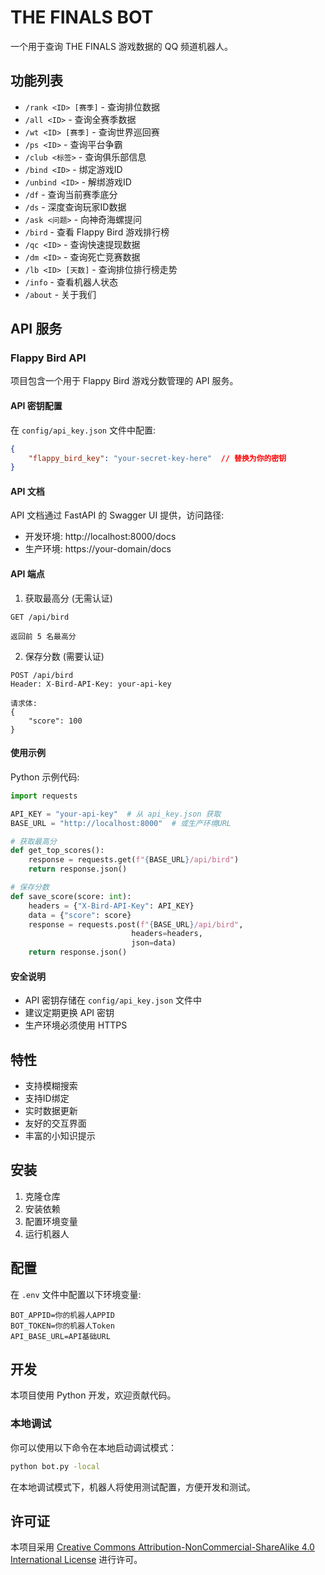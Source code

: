# THE FINALS BOT

一个用于查询 THE FINALS 游戏数据的 QQ 频道机器人。

## 功能列表

- `/rank <ID> [赛季]` - 查询排位数据
- `/all <ID>` - 查询全赛季数据
- `/wt <ID> [赛季]` - 查询世界巡回赛
- `/ps <ID>` - 查询平台争霸
- `/club <标签>` - 查询俱乐部信息
- `/bind <ID>` - 绑定游戏ID
- `/unbind <ID>` - 解绑游戏ID
- `/df` - 查询当前赛季底分
- `/ds` - 深度查询玩家ID数据
- `/ask <问题>` - 向神奇海螺提问
- `/bird` - 查看 Flappy Bird 游戏排行榜
- `/qc <ID>` - 查询快速提现数据
- `/dm <ID>` - 查询死亡竞赛数据
- `/lb <ID> [天数]` - 查询排位排行榜走势
- `/info` - 查看机器人状态
- `/about` - 关于我们

## API 服务

### Flappy Bird API

项目包含一个用于 Flappy Bird 游戏分数管理的 API 服务。

#### API 密钥配置

在 `config/api_key.json` 文件中配置:

```json
{
    "flappy_bird_key": "your-secret-key-here"  // 替换为你的密钥
}
```

#### API 文档

API 文档通过 FastAPI 的 Swagger UI 提供，访问路径:
- 开发环境: http://localhost:8000/docs
- 生产环境: https://your-domain/docs

#### API 端点

1. 获取最高分 (无需认证)
```http
GET /api/bird

返回前 5 名最高分
```

2. 保存分数 (需要认证)
```http
POST /api/bird
Header: X-Bird-API-Key: your-api-key

请求体:
{
    "score": 100
}
```

#### 使用示例

Python 示例代码:
```python
import requests

API_KEY = "your-api-key"  # 从 api_key.json 获取
BASE_URL = "http://localhost:8000"  # 或生产环境URL

# 获取最高分
def get_top_scores():
    response = requests.get(f"{BASE_URL}/api/bird")
    return response.json()

# 保存分数
def save_score(score: int):
    headers = {"X-Bird-API-Key": API_KEY}
    data = {"score": score}
    response = requests.post(f"{BASE_URL}/api/bird", 
                           headers=headers, 
                           json=data)
    return response.json()
```

#### 安全说明

- API 密钥存储在 `config/api_key.json` 文件中
- 建议定期更换 API 密钥
- 生产环境必须使用 HTTPS

## 特性

- 支持模糊搜索
- 支持ID绑定
- 实时数据更新
- 友好的交互界面
- 丰富的小知识提示

## 安装

1. 克隆仓库
2. 安装依赖
3. 配置环境变量
4. 运行机器人

## 配置

在 `.env` 文件中配置以下环境变量:

```env
BOT_APPID=你的机器人APPID
BOT_TOKEN=你的机器人Token
API_BASE_URL=API基础URL
```

## 开发

本项目使用 Python 开发，欢迎贡献代码。

### 本地调试

你可以使用以下命令在本地启动调试模式：

```bash
python bot.py -local
```

在本地调试模式下，机器人将使用测试配置，方便开发和测试。

## 许可证
本项目采用 [Creative Commons Attribution-NonCommercial-ShareAlike 4.0 International License](https://creativecommons.org/licenses/by-nc-sa/4.0/deed.zh) 进行许可。